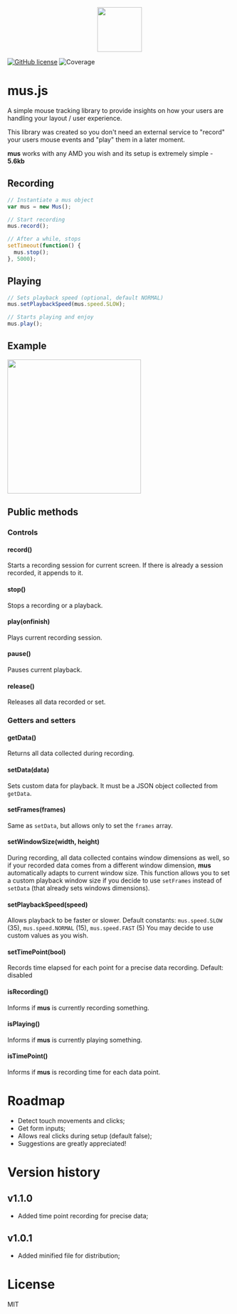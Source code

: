 
<p align="center"><img width="100" height="100" src="https://i.imgur.com/6QGo4Zn.jpg"/></p>

[![GitHub license](https://img.shields.io/github/license/ineventapp/musjs.svg)](https://github.com/ineventapp/musjs/blob/master/LICENSE)
![Coverage](https://img.shields.io/badge/coverage-100%25-brightgreen.svg)

# mus.js
A simple mouse tracking library to provide insights on how your users are handling your layout / user experience.

This library was created so you don't need an external service to "record" your users mouse events and "play" them in a later moment.

**mus** works with any AMD you wish and its setup is extremely simple - **5.6kb**

## Recording
```js
// Instantiate a mus object
var mus = new Mus();

// Start recording
mus.record();

// After a while, stops
setTimeout(function() {
  mus.stop();
}, 5000);
```

## Playing
```js
// Sets playback speed (optional, default NORMAL)
mus.setPlaybackSpeed(mus.speed.SLOW);

// Starts playing and enjoy
mus.play();
```

## Example


<img height="300" src="https://i.imgur.com/GCYD9EP.gif"/>


## Public methods

### Controls

#### record()
Starts a recording session for current screen. If there is already a session recorded, it appends to it.

#### stop()
Stops a recording or a playback.

#### play(onfinish)
Plays current recording session.

#### pause()
Pauses current playback.

#### release()
Releases all data recorded or set.


### Getters and setters

#### getData()
Returns all data collected during recording.

#### setData(data)
Sets custom data for playback. It must be a JSON object collected from `getData`.

#### setFrames(frames)
Same as `setData`, but allows only to set the `frames` array.

#### setWindowSize(width, height)
During recording, all data collected contains window dimensions as well, so if your recorded data comes from a different window dimension, **mus** automatically adapts to current window size. This function allows you to set a custom playback window size if you decide to use `setFrames` instead of `setData` (that already sets windows dimensions).

#### setPlaybackSpeed(speed)
Allows playback to be faster or slower.
Default constants: `mus.speed.SLOW` (35), `mus.speed.NORMAL` (15), `mus.speed.FAST` (5)
You may decide to use custom values as you wish.

#### setTimePoint(bool)
Records time elapsed for each point for a precise data recording.
Default: disabled

#### isRecording()
Informs if **mus** is currently recording something.

#### isPlaying()
Informs if **mus** is currently playing something.

#### isTimePoint()
Informs if **mus** is recording time for each data point.

# Roadmap
- Detect touch movements and clicks;
- Get form inputs;
- Allows real clicks during setup (default false);
- Suggestions are greatly appreciated!

# Version history

## v1.1.0
- Added time point recording for precise data;

## v1.0.1
- Added minified file for distribution;

# License
MIT
